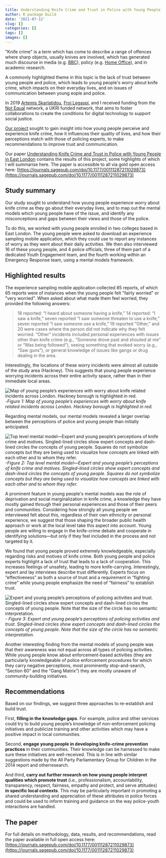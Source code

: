 ```yaml
---
title: Understanding Knife Crime and Trust in Police with Young People in East London
author: R package build
date: '2021-07-12'
slug: []
categories: []
tags: []
images: []
---
```



"Knife crime" is a term which has come to describe a range of offences where sharp objects, usually knives are involved, which has generated much discourse in media (e.g. [BBC](https://www.bbc.com/news/uk-42749089)), policy (e.g. [Home Office](https://www.gov.uk/government/publications/serious-violence-strategy)), and in academic research.  

A commonly highlighted theme in this topic is the lack of trust between young people and police, which leads to young people's worry about knife crime, which impacts on their everyday lives, and on issues of communication between young eople and police. 


In 2019 [Artemis Skarlatidou](https://www.geog.ucl.ac.uk/research/research-centres/excites/people/dr.-artemis-skarlatidou), [Froi Legaspi](https://froilanlegaspi.medium.com/), and I received funding from the [Not Equal](https://not-equal.tech/#about) network, a UKRI funded network, that aims to foster collaborations to create the conditions for digital technology to support social justice.


[Our project](https://not-equal.tech/portfolio/civic-innovation-in-community-safety-policing-and-trust-with-young-people/) sought to gain insight into how young people perceive and experience knife crime, how it influences their quality of lives, and how their perceptions match with those of policing experts, to make recommendations to improve trust and communication. 


Our paper [Understanding Knife Crime and Trust in Police with Young People in East London](https://journals.sagepub.com/doi/10.1177/00111287211029873) contains the results of this project, some highlights of which I will summarise here. The paper is accessible to all via gold open access here: [https://journals.sagepub.com/doi/10.1177/00111287211029873](https://journals.sagepub.com/doi/10.1177/00111287211029873)

## Study summary

Our study sought to understand how young people experience worry about knife crime as they go about their everyday lives, and to map out the mental models which young people have of the issue, and identify any misconceptions and gaps between their views and those of the police. 

To do this, we worked with young people enrolled in two colleges based in East London. The young people were asked to download an experience sampling mobile application, which they could use to report any instances of worry as they went about their daily activities. We then also interviewed 16 of these young people, and 4 police officials, three of them part of a dedicated Youth Engagement team, and the fourth working within an Emergency Response team, using a mental models framework. 



## Highlighted results

The experience sampling mobile application collected 85 reports, of which 65 reports were of instances when the young people felt "fairly worried" or "very worried". When asked about what made them feel worried, they provided the following answers: 

> 18 reported: “I heard about someone having a knife,” 14 reported: “I saw a knife,” seven reported “I saw someone threaten to use a knife,” seven reported “I saw someone use a knife,” 19 reported “Other,” and 20 were cases where the person did not indicate why they felt worried. “Other” incidents included personal experiences with issues other than knife crime (e.g., “Someone drove past and shouted at me” or “Was being followed”), seeing something that evoked worry (e.g., “Saw guns”), or general knowledge of issues like gangs or drug dealing in the area.

Interestingly, the locations of these worry incidents were almost all outside of the study area (Hackney). This suggests that young people experience worrying incidents across their entire activity space, rather than in their immediate local areas. 

![Map of young people’s experiences with worry about knife related incidents across London. Hackney borough is highlighted in red.](/img/cincity_fig1.gif) -*Figure 1: Map of young people’s experiences with worry about knife related incidents across London. Hackney borough is highlighted in red.*

Regarding mental models, our mental models revealed a larger overlap between the perceptions of police and young people than initially anticipated. 

![Top level mental model—Expert and young people’s perceptions of knife crime and motives. Singled-lined circles show expert concepts and dash-lined circles the concepts of young people. Squares do not symbolize concepts but they are being used to visualize how concepts are linked with each other and to whom they refer.](/img/cincity_fig2.jpeg) *-Figure 2: Top level mental model—Expert and young people’s perceptions of knife crime and motives. Singled-lined circles show expert concepts and dash-lined circles the concepts of young people. Squares do not symbolize concepts but they are being used to visualize how concepts are linked with each other and to whom they refer.*

A prominent feature in young people's mental models was the role of deprivation and social marginalization in knife crime, a knowledge they have mostly gained through their personal experiences and those of their peers and communities. Considering how strongly all young people we interviewed felt about this, regardless of their own ethnicity or personal experience, we suggest that those shaping the broader public health approach or work at the local level take this aspect into account. Young people are willing to engage in the knife-crime debate and cooperate in identifying solutions—but only if they feel included in the process and not targeted by it. 


We found that young people proved extremely knowledgeable, especially regarding risks and motives of knife crime. Both young people and police experts highlight a lack of trust that leads to a lack of cooperation. This increases feelings of unsafety, leading to more knife-carrying. Interestingly, expert and lay interviews describe trust differently. Experts focus on “effectiveness” as both a source of trust and a requirement in “fighting crime” while young people emphasize the need of “fairness” to establish trust. 

![Expert and young people’s perceptions of policing activities and trust. Singled-lined circles show expert concepts and dash-lined circles the concepts of young people. Note that the size of the circle has no semantic interpretation.](/img/cincity_fig3.jpeg) *- Figure 3: Expert and young people’s perceptions of policing activities and trust. Singled-lined circles show expert concepts and dash-lined circles the concepts of young people. Note that the size of the circle has no semantic interpretation.*

Another interesting finding from the mental models of young people was that their awareness was not equal across all types of policing activities. While young people know about enforcement-based activities (they are particularly knowledgeable of police enforcement procedures for which they carry negative perceptions, most prominently stop-and-search, “Section 60” and the “Gang Matrix”) they are mostly unaware of community-building initiatives.

## Recommendations

Based on our findings, we suggest three approaches to re-establish and build trust. 


First, **filling in the knowledge gaps**. For example, police and other services could try to build young people’s knowledge of non-enforcement policing initiatives and publicize training and other activities which may have a positive impact in local communities. 


Second, **engage young people in developing knife-crime prevention practices** in their communities. Their knowledge can be harnessed to make sure these initiatives are well-received. This is in line with similar suggestions made by the All Party Parliamentary Group for Children in the 2014 report and otherresearch.


And third, **carry out further research on how young people interpret qualities which promote trust** (i.e., professionalism, accountability, transparency, respect, fairness, empathy and protect, and serve attitudes) **in specific local contexts**. This may be particularly important in promoting a shared understanding and appreciation of these attributes in police forces and could be used to inform training and guidance on the way police-youth interactions are handled.

## The paper

For full details on methodology, data, results, and recommendations, read the paper available in full open access here: [https://journals.sagepub.com/doi/10.1177/00111287211029873](https://journals.sagepub.com/doi/10.1177/00111287211029873)
